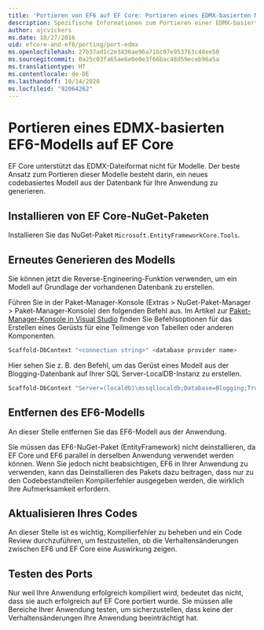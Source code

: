 ```yaml
---
title: 'Portieren von EF6 auf EF Core: Portieren eines EDMX-basierten Modells'
description: Spezifische Informationen zum Portieren einer EDMX-basierten Entity Framework 6-Modellanwendung zu Entity Framework Core
author: ajcvickers
ms.date: 10/27/2016
uid: efcore-and-ef6/porting/port-edmx
ms.openlocfilehash: 27b37ad1c2e3436ae96a71bc97e953763c48ee50
ms.sourcegitcommit: 0a25c03fa65ae6e0e0e3f66bac48d59eceb96a5a
ms.translationtype: HT
ms.contentlocale: de-DE
ms.lasthandoff: 10/14/2020
ms.locfileid: "92064262"
---
```

# <a name="porting-an-ef6-edmx-based-model-to-ef-core"></a>Portieren eines EDMX-basierten EF6-Modells auf EF Core

EF Core unterstützt das EDMX-Dateiformat nicht für Modelle. Der beste Ansatz zum Portieren dieser Modelle besteht darin, ein neues codebasiertes Modell aus der Datenbank für Ihre Anwendung zu generieren.

## <a name="install-ef-core-nuget-packages"></a>Installieren von EF Core-NuGet-Paketen

Installieren Sie das NuGet-Paket `Microsoft.EntityFrameworkCore.Tools`.

## <a name="regenerate-the-model"></a>Erneutes Generieren des Modells

Sie können jetzt die Reverse-Engineering-Funktion verwenden, um ein Modell auf Grundlage der vorhandenen Datenbank zu erstellen.

Führen Sie in der Paket-Manager-Konsole (Extras > NuGet-Paket-Manager > Paket-Manager-Konsole) den folgenden Befehl aus. Im Artikel zur [Paket-Manager-Konsole in Visual Studio](xref:core/miscellaneous/cli/powershell) finden Sie Befehlsoptionen für das Erstellen eines Gerüsts für eine Teilmenge von Tabellen oder anderen Komponenten.

```powershell
Scaffold-DbContext "<connection string>" <database provider name>
```

Hier sehen Sie z. B. den Befehl, um das Gerüst eines Modell aus der Blogging-Datenbank auf Ihrer SQL Server-LocalDB-Instanz zu erstellen.

```powershell
Scaffold-DbContext "Server=(localdb)\mssqllocaldb;Database=Blogging;Trusted_Connection=True;" Microsoft.EntityFrameworkCore.SqlServer
```

## <a name="remove-ef6-model"></a>Entfernen des EF6-Modells

An dieser Stelle entfernen Sie das EF6-Modell aus der Anwendung.

Sie müssen das EF6-NuGet-Paket (EntityFramework) nicht deinstallieren, da EF Core und EF6 parallel in derselben Anwendung verwendet werden können. Wenn Sie jedoch nicht beabsichtigen, EF6 in Ihrer Anwendung zu verwenden, kann das Deinstallieren des Pakets dazu beitragen, dass nur zu den Codebestandteilen Kompilierfehler ausgegeben werden, die wirklich Ihre Aufmerksamkeit erfordern.

## <a name="update-your-code"></a>Aktualisieren Ihres Codes

An dieser Stelle ist es wichtig, Kompilierfehler zu beheben und ein Code Review durchzuführen, um festzustellen, ob die Verhaltensänderungen zwischen EF6 und EF Core eine Auswirkung zeigen.

## <a name="test-the-port"></a>Testen des Ports

Nur weil Ihre Anwendung erfolgreich kompiliert wird, bedeutet das nicht, dass sie auch erfolgreich auf EF Core portiert wurde. Sie müssen alle Bereiche Ihrer Anwendung testen, um sicherzustellen, dass keine der Verhaltensänderungen Ihre Anwendung beeinträchtigt hat.
